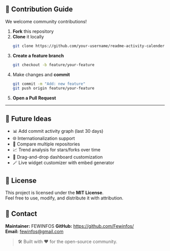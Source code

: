 ## 🙌 Contribution Guide

We welcome community contributions!

1. **Fork** this repository
2. **Clone** it locally
   ```bash
   git clone https://github.com/your-username/readme-activity-calender.git
   ```
3. **Create a feature branch**
   ```bash
   git checkout -b feature/your-feature
   ```
4. Make changes and **commit**
   ```bash
   git commit -m "Add: new feature"
   git push origin feature/your-feature
   ```
5. **Open a Pull Request**

---

## 🧠 Future Ideas

- 📊 Add commit activity graph (last 30 days)
- 🌐 Internationalization support
- 🔗 Compare multiple repositories
- 📈 Trend analysis for stars/forks over time
- 🧩 Drag-and-drop dashboard customization
- 🪄 Live widget customizer with embed generator



## 📜 License

This project is licensed under the **MIT License**.  
Feel free to use, modify, and distribute it with attribution.


## 💬 Contact

**Maintainer:** FEWINFOS 
**GitHub:** https://github.com/Fewinfos/  
**Email:** fewinfos@gmail.com



> 🛠 Built with ❤️ for the open-source community.
